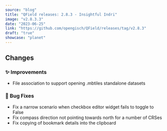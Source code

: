 ```yaml
---
source: "blog"
title: "QField releases: 2.8.3 - Insightful Indri"
image: "v2.8.3.3"
date: "2023-06-25"
link: "https://github.com/opengisch/QField/releases/tag/v2.8.3"
draft: "true"
showcase: "planet"
---
```


<h2>Changes</h2>
<h3><g-emoji class="g-emoji" alias="sparkles" fallback-src="https://github.githubassets.com/images/icons/emoji/unicode/2728.png">✨</g-emoji> Improvements</h3>
<ul>
<li>File association to support opening .mbtiles standalone datasets</li>
</ul>
<h3><g-emoji class="g-emoji" alias="bug" fallback-src="https://github.githubassets.com/images/icons/emoji/unicode/1f41b.png">🐛</g-emoji> Bug Fixes</h3>
<ul>
<li>Fix a narrow scenario when checkbox editor widget fails to toggle to False</li>
<li>Fix compass direction not pointing towards north for a number of CRSes</li>
<li>Fix copying of bookmark details into the clipboard</li>
</ul>
